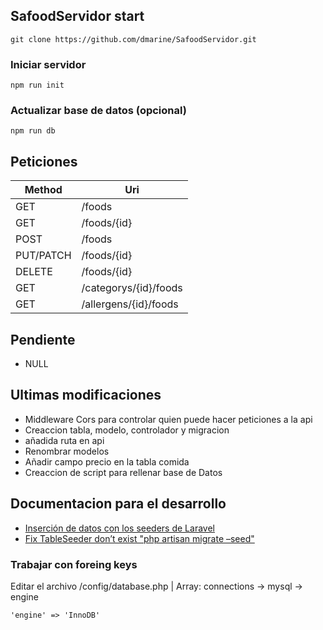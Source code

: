 ## SafoodServidor start
```
git clone https://github.com/dmarine/SafoodServidor.git
```

### Iniciar servidor
```
npm run init
```

### Actualizar base de datos (opcional)
```
npm run db
```

## Peticiones
| Method       | Uri                            |
| ------------ | ------------------------------ |
| GET          | /foods                         |
| GET          | /foods/{id}                    |
| POST         | /foods                         |
| PUT/PATCH    | /foods/{id}                    |
| DELETE       | /foods/{id}                    |
| GET          | /categorys/{id}/foods          |
| GET          | /allergens/{id}/foods          |

## Pendiente
- NULL

## Ultimas modificaciones
- Middleware Cors para controlar quien puede hacer peticiones a la api
- Creaccion tabla, modelo, controlador y migracion
- añadida ruta en api
- Renombrar modelos
- Añadir campo precio en la tabla comida
- Creaccion de script para rellenar base de Datos

## Documentacion para el desarrollo
- [Inserción de datos con los seeders de Laravel](https://styde.net/insercion-de-datos-con-los-seeders-de-laravel)
- [Fix TableSeeder don’t exist "php artisan migrate –seed"](https://www.blenderdeluxe.com/fix-tableseeder-dont-exist-php-artisan-migrate-seed-laravel-5)

### Trabajar con foreing keys
Editar el archivo /config/database.php | Array: connections -> mysql -> engine
```
'engine' => 'InnoDB'
```